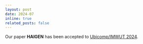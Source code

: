 ```yaml
---
layout: post
date: 2024-07
inline: true
related_posts: false
---
```


Our paper <b>HAIGEN</b> has been accepted to <u>Ubicomp/IMWUT 2024</u>.
